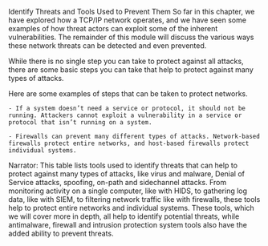Identify Threats and Tools Used to Prevent Them
So far in this chapter, we have explored how a TCP/IP network operates, and we have seen some examples of how threat actors can exploit some of the inherent vulnerabilities. The remainder of this module will discuss the various ways these network threats can be detected and even prevented. 

While there is no single step you can take to protect against all attacks, there are some basic steps you can take that help to protect against many types of attacks.  

Here are some examples of steps that can be taken to protect networks.  

	- If a system doesn’t need a service or protocol, it should not be running. Attackers cannot exploit a vulnerability in a service or protocol that isn’t running on a system.
	
	- Firewalls can prevent many different types of attacks. Network-based firewalls protect entire networks, and host-based firewalls protect individual systems. 
	
	
	
Narrator: This table lists tools used to identify threats that can help to protect against many types of attacks, like virus and malware, Denial of Service attacks, spoofing, on-path and sidechannel attacks. From monitoring activity on a single computer, like with HIDS, to gathering log data, like with SIEM, to filtering network traffic like with firewalls, these tools help to protect entire networks and individual systems.  These tools, which we will cover more in depth, all help to identify potential threats, while antimalware, firewall and intrusion protection system tools also have the added ability to prevent threats.  


